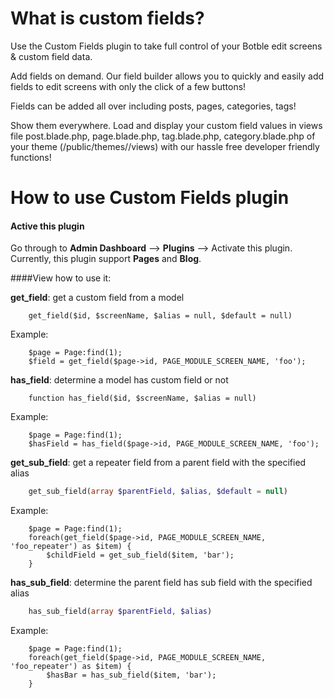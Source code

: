 # What is custom fields?

Use the Custom Fields plugin to take full control of your Botble edit screens & custom field data.

Add fields on demand. Our field builder allows you to quickly and easily add fields to edit screens with only the click of a few buttons!

Fields can be added all over including posts, pages, categories, tags!

Show them everywhere. Load and display your custom field values in views file post.blade.php, page.blade.php, tag.blade.php, category.blade.php of your theme (/public/themes/<your theme>/views) with our hassle free developer friendly functions!

# How to use Custom Fields plugin

#### Active this plugin
Go through to **Admin Dashboard** --> **Plugins** --> Activate this plugin.
Currently, this plugin support **Pages** and **Blog**.

####View how to use it:

**get_field**: get a custom field from a model
```
    get_field($id, $screenName, $alias = null, $default = null)
```

Example:
```
    $page = Page:find(1);
    $field = get_field($page->id, PAGE_MODULE_SCREEN_NAME, 'foo');
```

**has_field**: determine a model has custom field or not
```
    function has_field($id, $screenName, $alias = null)
```

Example:
```
    $page = Page:find(1);
    $hasField = has_field($page->id, PAGE_MODULE_SCREEN_NAME, 'foo');
```

**get_sub_field**: get a repeater field from a parent field with the specified alias

```php
    get_sub_field(array $parentField, $alias, $default = null)
```

Example:
```
    $page = Page:find(1);
    foreach(get_field($page->id, PAGE_MODULE_SCREEN_NAME, 'foo_repeater') as $item) {
        $childField = get_sub_field($item, 'bar');
    }
```

**has_sub_field**: determine the parent field has sub field with the specified alias

```php
    has_sub_field(array $parentField, $alias)
```

Example:
```
    $page = Page:find(1);
    foreach(get_field($page->id, PAGE_MODULE_SCREEN_NAME, 'foo_repeater') as $item) {
        $hasBar = has_sub_field($item, 'bar');
    }
```
